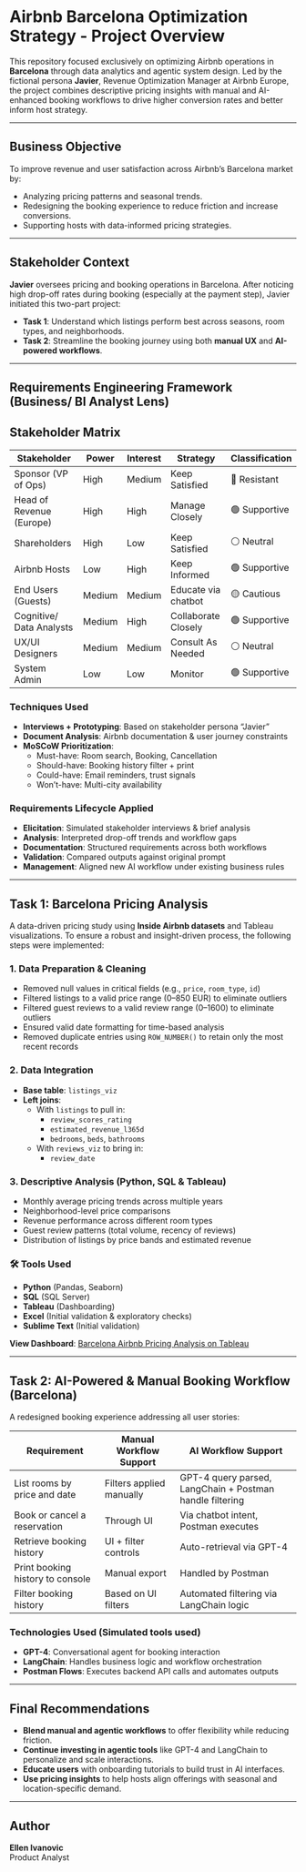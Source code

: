 # Airbnb Barcelona Optimization Strategy - Project Overview 

This repository focused exclusively on optimizing Airbnb operations in **Barcelona** through data analytics and agentic system design. Led by the fictional persona **Javier**, Revenue Optimization Manager at Airbnb Europe, the project combines descriptive pricing insights with manual and AI-enhanced booking workflows to drive higher conversion rates and better inform host strategy.

---

## Business Objective

To improve revenue and user satisfaction across Airbnb’s Barcelona market by:
- Analyzing pricing patterns and seasonal trends.
- Redesigning the booking experience to reduce friction and increase conversions.
- Supporting hosts with data-informed pricing strategies.

---

## Stakeholder Context

**Javier** oversees pricing and booking operations in Barcelona. After noticing high drop-off rates during booking (especially at the payment step), Javier initiated this two-part project:
- **Task 1**: Understand which listings perform best across seasons, room types, and neighborhoods.
- **Task 2**: Streamline the booking journey using both **manual UX** and **AI-powered workflows**.

---

## Requirements Engineering Framework (Business/ BI Analyst Lens)

## Stakeholder Matrix

| Stakeholder                  | Power  | Interest | Strategy             | Classification |
| ---------------------------- | ------ | -------- | -------------------- | -------------- |
| Sponsor (VP of Ops)          | High   | Medium   | Keep Satisfied        | 🔴 Resistant    |
| Head of Revenue (Europe)     | High   | High     | Manage Closely        | 🟢 Supportive   |
| Shareholders                 | High   | Low      | Keep Satisfied        | ⚪ Neutral      |
| Airbnb Hosts                 | Low    | High     | Keep Informed         | 🟢 Supportive   |
| End Users (Guests)           | Medium | Medium   | Educate via chatbot   | 🟡 Cautious     |
| Cognitive/ Data Analysts     | Medium | High     | Collaborate Closely   | 🟢 Supportive   |
| UX/UI Designers              | Medium | Medium   | Consult As Needed     | ⚪ Neutral      |
| System Admin                 | Low    | Low      | Monitor               | 🟢 Supportive   |

### Techniques Used

- **Interviews + Prototyping**: Based on stakeholder persona “Javier”
- **Document Analysis**: Airbnb documentation & user journey constraints
- **MoSCoW Prioritization**:
  - Must-have: Room search, Booking, Cancellation
  - Should-have: Booking history filter + print
  - Could-have: Email reminders, trust signals
  - Won’t-have: Multi-city availability

### Requirements Lifecycle Applied

- **Elicitation**: Simulated stakeholder interviews & brief analysis
- **Analysis**: Interpreted drop-off trends and workflow gaps
- **Documentation**: Structured requirements across both workflows
- **Validation**: Compared outputs against original prompt
- **Management**: Aligned new AI workflow under existing business rules
  
---

## Task 1: Barcelona Pricing Analysis

A data-driven pricing study using **Inside Airbnb datasets** and Tableau visualizations. To ensure a robust and insight-driven process, the following steps were implemented:

### 1. Data Preparation & Cleaning
- Removed null values in critical fields (e.g., `price`, `room_type`, `id`)
- Filtered listings to a valid price range (0–850 EUR) to eliminate outliers
- Filtered guest reviews to a valid review range (0–1600) to eliminate outliers
- Ensured valid date formatting for time-based analysis
- Removed duplicate entries using `ROW_NUMBER()` to retain only the most recent records

### 2. Data Integration
- **Base table**: `listings_viz`
- **Left joins**:
  - With `listings` to pull in:
    - `review_scores_rating`
    - `estimated_revenue_l365d`
    - `bedrooms`, `beds`, `bathrooms`
  - With `reviews_viz` to bring in:
    - `review_date`

### 3. Descriptive Analysis (Python, SQL & Tableau)
- Monthly average pricing trends across multiple years
- Neighborhood-level price comparisons
- Revenue performance across different room types
- Guest review patterns (total volume, recency of reviews)
- Distribution of listings by price bands and estimated revenue

### 🛠️ Tools Used
- **Python** (Pandas, Seaborn)
- **SQL** (SQL Server)
- **Tableau** (Dashboarding)
- **Excel** (Initial validation & exploratory checks)
- **Sublime Text** (Initial validation)


**View Dashboard**: [Barcelona Airbnb Pricing Analysis on Tableau](https://public.tableau.com/views/BarcelonaAirbnbPricingAnalysis/Dashboard2)

---

## Task 2: AI-Powered & Manual Booking Workflow (Barcelona)

A redesigned booking experience addressing all user stories:

| Requirement                          | Manual Workflow Support | AI Workflow Support |
|--------------------------------------|--------------------------|----------------------|
| List rooms by price and date         | Filters applied manually | GPT-4 query parsed, LangChain + Postman handle filtering |
| Book or cancel a reservation         | Through UI             | Via chatbot intent, Postman executes |
| Retrieve booking history             | UI + filter controls   | Auto-retrieval via GPT-4 |
| Print booking history to console     | Manual export          | Handled by Postman |
| Filter booking history               | Based on UI filters    | Automated filtering via LangChain logic |

### Technologies Used (Simulated tools used)

- **GPT-4**: Conversational agent for booking interaction
- **LangChain**: Handles business logic and workflow orchestration
- **Postman Flows**: Executes backend API calls and automates outputs

---

## Final Recommendations

- **Blend manual and agentic workflows** to offer flexibility while reducing friction.
- **Continue investing in agentic tools** like GPT-4 and LangChain to personalize and scale interactions.
- **Educate users** with onboarding tutorials to build trust in AI interfaces.
- **Use pricing insights** to help hosts align offerings with seasonal and location-specific demand.

---

## Author
**Ellen Ivanovic**  
Product Analyst
